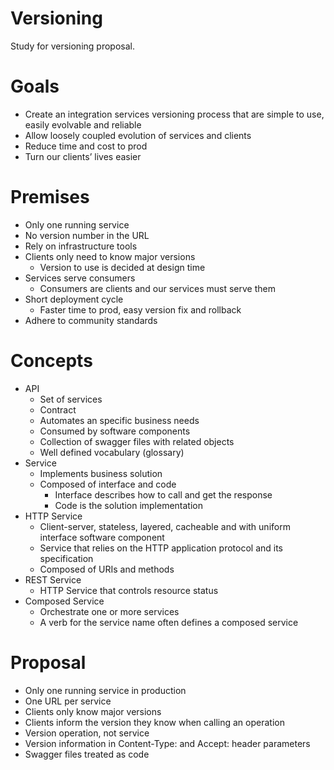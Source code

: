 # Versioning
Study for versioning proposal.

# Goals
* Create an integration services versioning process that are simple to use, easily evolvable and reliable
* Allow loosely coupled evolution of services and clients
* Reduce time and cost to prod
* Turn our clients’ lives easier

# Premises
* Only one running service
 * No version number in the URL
* Rely on infrastructure tools
* Clients only need to know major versions
  * Version to use is decided at design time
* Services serve consumers
  * Consumers are clients and our services must serve them
* Short deployment cycle
  * Faster time to prod, easy version fix and rollback
* Adhere to community standards

# Concepts
* API
  * Set of services
  * Contract
  * Automates an specific business needs
  * Consumed by software components
  * Collection of swagger files with related objects
  * Well defined vocabulary (glossary)
* Service
  * Implements business solution
  * Composed of interface and code
    * Interface describes how to call and get the response
    * Code is the solution implementation
* HTTP Service
  * Client-server, stateless, layered, cacheable and with uniform interface software component
  * Service that relies on the HTTP application protocol and its specification
  * Composed of URIs and methods
* REST Service
  * HTTP Service that controls resource status
* Composed Service
  * Orchestrate one or more services
  * A verb for the service name often defines a composed service

# Proposal
* Only one running service in production
* One URL per service
* Clients only know major versions
* Clients inform the version they know when calling an operation
* Version operation, not service
* Version information in Content-Type: and Accept: header parameters
* Swagger files treated as code


